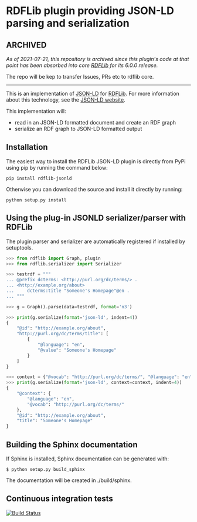 # RDFLib plugin providing JSON-LD parsing and serialization

## ARCHIVED
*As of 2021-07-21, this repository is archived since this plugin's code at that point has been absorbed into core [RDFLib](https://github.com/RDFLib/rdflib) for its 6.0.0 release.*

The repo will be kep to transfer Issues, PRs etc to rdflib core.

---

This is an implementation of [JSON-LD](http://www.w3.org/TR/json-ld/)
for [RDFLib](https://github.com/RDFLib/rdflib).
For more information about this technology, see the [JSON-LD website](http://json-ld.org/).

This implementation will:

- read in an JSON-LD formatted document and create an RDF graph
- serialize an RDF graph to JSON-LD formatted output


## Installation

The easiest way to install the RDFLib JSON-LD plugin is directly from PyPi using pip by running the command below:

```shell
pip install rdflib-jsonld
```

Otherwise you can download the source and install it directly by running:

```shell
python setup.py install
```


## Using the plug-in JSONLD serializer/parser with RDFLib

The plugin parser and serializer are automatically registered if installed by
setuptools.

```python
>>> from rdflib import Graph, plugin
>>> from rdflib.serializer import Serializer

>>> testrdf = """
... @prefix dcterms: <http://purl.org/dc/terms/> .
... <http://example.org/about>
...     dcterms:title "Someone's Homepage"@en .
... """

>>> g = Graph().parse(data=testrdf, format='n3')

>>> print(g.serialize(format='json-ld', indent=4))
{
    "@id": "http://example.org/about",
    "http://purl.org/dc/terms/title": [
        {
            "@language": "en",
            "@value": "Someone's Homepage"
        }
    ]
}

>>> context = {"@vocab": "http://purl.org/dc/terms/", "@language": "en"}
>>> print(g.serialize(format='json-ld', context=context, indent=4))
{
    "@context": {
        "@language": "en",
        "@vocab": "http://purl.org/dc/terms/"
    },
    "@id": "http://example.org/about",
    "title": "Someone's Homepage"
}
```

<!-- CUT HERE -->
<!-- Text after this comment won't appear on PyPI -->

## Building the Sphinx documentation

If Sphinx is installed, Sphinx documentation can be generated with:

```shell
$ python setup.py build_sphinx
```

The documentation will be created in ./build/sphinx.


## Continuous integration tests

[![Build Status](https://travis-ci.org/RDFLib/rdflib-jsonld.svg?branch=master)](https://travis-ci.org/RDFLib/rdflib-jsonld)
